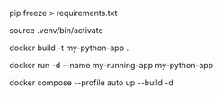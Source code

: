 pip freeze > requirements.txt

source .venv/bin/activate


docker build -t my-python-app .

docker run -d --name my-running-app my-python-app

docker compose --profile auto up --build -d